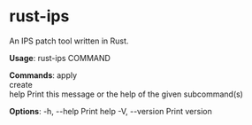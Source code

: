 rust-ips
========

An IPS patch tool written in Rust.

__Usage__: rust-ips COMMAND

__Commands__:
  apply   
  create  
  help    Print this message or the help of the given subcommand(s)

__Options__:
  -h, --help     Print help
  -V, --version  Print version
